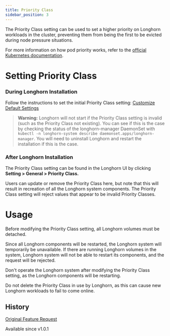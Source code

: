 ```yaml
---
title: Priority Class
sidebar_position: 3
---
```

The Priority Class setting can be used to set a higher priority on Longhorn workloads in the cluster, preventing them from being the first to be evicted during node pressure situations.

For more information on how pod priority works, refer to the [official Kubernetes documentation](https://kubernetes.io/docs/concepts/configuration/pod-priority-preemption/).

# Setting Priority Class

### During Longhorn Installation

Follow the instructions to set the initial Priority Class setting: [Customize Default Settings](../customizing-default-settings)

> **Warning:** Longhorn will not start if the Priority Class setting is invalid (such as the Priority Class not existing). You can see if this is the case by checking the status of the longhorn-manager DaemonSet with `kubectl -n longhorn-system describe daemonset.apps/longhorn-manager`. You will need to uninstall Longhorn and restart the installation if this is the case.

### After Longhorn Installation

The Priority Class setting can be found in the Longhorn UI by clicking **Setting > General > Priority Class.**

Users can update or remove the Priority Class here, but note that this will result in recreation of all the Longhorn system components. The Priority Class setting will reject values that appear to be invalid Priority Classes.

# Usage

Before modifying the Priority Class setting, all Longhorn volumes must be detached.

Since all Longhorn components will be restarted, the Longhorn system will temporarily be unavailable. If there are running Longhorn volumes in the system, Longhorn system will not be able to restart its components, and the request will be rejected.

Don't operate the Longhorn system after modifying the Priority Class setting, as the Longhorn components will be restarting.

Do not delete the Priority Class in use by Longhorn, as this can cause new Longhorn workloads to fail to come online.

## History
[Original Feature Request](https://github.com/longhorn/longhorn/issues/1487)

Available since v1.0.1
